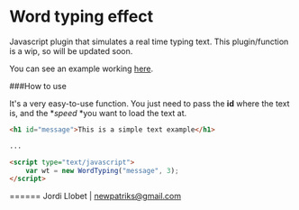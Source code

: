 # Word typing effect
Javascript plugin that simulates a real time typing text. This plugin/function is a wip, so will be updated soon.

You can see an example working [here](http://jordillobet.es/projects/letter-by-letter/).

###How to use

It's a very easy-to-use function. You just need to pass the **id** where the text is, and the **speed* *you want to load the text at.

```html
<h1 id="message">This is a simple text example</h1>

...

<script type="text/javascript">
	var wt = new WordTyping("message", 3);
</script>
```

======
Jordi Llobet | newpatriks@gmail.com 
